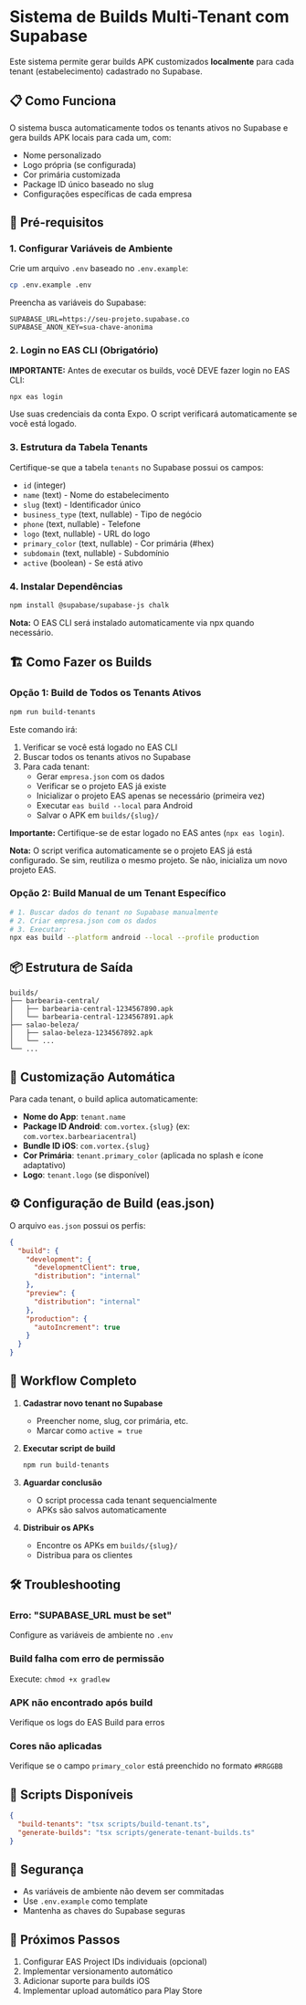 
# Sistema de Builds Multi-Tenant com Supabase

Este sistema permite gerar builds APK customizados **localmente** para cada tenant (estabelecimento) cadastrado no Supabase.

## 📋 Como Funciona

O sistema busca automaticamente todos os tenants ativos no Supabase e gera builds APK locais para cada um, com:
- Nome personalizado
- Logo própria (se configurada)
- Cor primária customizada
- Package ID único baseado no slug
- Configurações específicas de cada empresa

## 🚀 Pré-requisitos

### 1. Configurar Variáveis de Ambiente

Crie um arquivo `.env` baseado no `.env.example`:

```bash
cp .env.example .env
```

Preencha as variáveis do Supabase:

```env
SUPABASE_URL=https://seu-projeto.supabase.co
SUPABASE_ANON_KEY=sua-chave-anonima
```

### 2. Login no EAS CLI (Obrigatório)

**IMPORTANTE:** Antes de executar os builds, você DEVE fazer login no EAS CLI:

```bash
npx eas login
```

Use suas credenciais da conta Expo. O script verificará automaticamente se você está logado.

### 3. Estrutura da Tabela Tenants

Certifique-se que a tabela `tenants` no Supabase possui os campos:

- `id` (integer)
- `name` (text) - Nome do estabelecimento
- `slug` (text) - Identificador único
- `business_type` (text, nullable) - Tipo de negócio
- `phone` (text, nullable) - Telefone
- `logo` (text, nullable) - URL do logo
- `primary_color` (text, nullable) - Cor primária (#hex)
- `subdomain` (text, nullable) - Subdomínio
- `active` (boolean) - Se está ativo

### 4. Instalar Dependências

```bash
npm install @supabase/supabase-js chalk
```

**Nota:** O EAS CLI será instalado automaticamente via npx quando necessário.

## 🏗️ Como Fazer os Builds

### Opção 1: Build de Todos os Tenants Ativos

```bash
npm run build-tenants
```

Este comando irá:
1. Verificar se você está logado no EAS CLI
2. Buscar todos os tenants ativos no Supabase
3. Para cada tenant:
   - Gerar `empresa.json` com os dados
   - Verificar se o projeto EAS já existe
   - Inicializar o projeto EAS apenas se necessário (primeira vez)
   - Executar `eas build --local` para Android
   - Salvar o APK em `builds/{slug}/`

**Importante:** Certifique-se de estar logado no EAS antes (`npx eas login`).

**Nota:** O script verifica automaticamente se o projeto EAS já está configurado. Se sim, reutiliza o mesmo projeto. Se não, inicializa um novo projeto EAS.

### Opção 2: Build Manual de um Tenant Específico

```bash
# 1. Buscar dados do tenant no Supabase manualmente
# 2. Criar empresa.json com os dados
# 3. Executar:
npx eas build --platform android --local --profile production
```

## 📦 Estrutura de Saída

```
builds/
├── barbearia-central/
│   ├── barbearia-central-1234567890.apk
│   └── barbearia-central-1234567891.apk
├── salao-beleza/
│   ├── salao-beleza-1234567892.apk
│   └── ...
└── ...
```

## 🎨 Customização Automática

Para cada tenant, o build aplica automaticamente:

- **Nome do App**: `tenant.name`
- **Package ID Android**: `com.vortex.{slug}` (ex: `com.vortex.barbeariacentral`)
- **Bundle ID iOS**: `com.vortex.{slug}`
- **Cor Primária**: `tenant.primary_color` (aplicada no splash e ícone adaptativo)
- **Logo**: `tenant.logo` (se disponível)

## ⚙️ Configuração de Build (eas.json)

O arquivo `eas.json` possui os perfis:

```json
{
  "build": {
    "development": {
      "developmentClient": true,
      "distribution": "internal"
    },
    "preview": {
      "distribution": "internal"
    },
    "production": {
      "autoIncrement": true
    }
  }
}
```

## 🔄 Workflow Completo

1. **Cadastrar novo tenant no Supabase**
   - Preencher nome, slug, cor primária, etc.
   - Marcar como `active = true`

2. **Executar script de build**
   ```bash
   npm run build-tenants
   ```

3. **Aguardar conclusão**
   - O script processa cada tenant sequencialmente
   - APKs são salvos automaticamente

4. **Distribuir os APKs**
   - Encontre os APKs em `builds/{slug}/`
   - Distribua para os clientes

## 🛠️ Troubleshooting

### Erro: "SUPABASE_URL must be set"
Configure as variáveis de ambiente no `.env`

### Build falha com erro de permissão
Execute: `chmod +x gradlew`

### APK não encontrado após build
Verifique os logs do EAS Build para erros

### Cores não aplicadas
Verifique se o campo `primary_color` está preenchido no formato `#RRGGBB`

## 📝 Scripts Disponíveis

```json
{
  "build-tenants": "tsx scripts/build-tenant.ts",
  "generate-builds": "tsx scripts/generate-tenant-builds.ts"
}
```

## 🔐 Segurança

- As variáveis de ambiente não devem ser commitadas
- Use `.env.example` como template
- Mantenha as chaves do Supabase seguras

## 📱 Próximos Passos

1. Configurar EAS Project IDs individuais (opcional)
2. Implementar versionamento automático
3. Adicionar suporte para builds iOS
4. Implementar upload automático para Play Store
